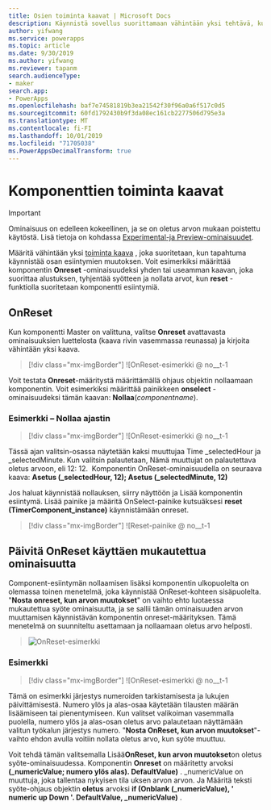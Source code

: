 ```yaml
---
title: Osien toiminta kaavat | Microsoft Docs
description: Käynnistä sovellus suorittamaan vähintään yksi tehtävä, kun komponenttipohjainen toiminto suoritetaan.
author: yifwang
ms.service: powerapps
ms.topic: article
ms.date: 9/30/2019
ms.author: yifwang
ms.reviewer: tapanm
search.audienceType:
- maker
search.app:
- PowerApps
ms.openlocfilehash: baf7e74581819b3ea21542f30f96a0a6f517c0d5
ms.sourcegitcommit: 60fd1792430b9f3da08ec161cb2277506d795e3a
ms.translationtype: MT
ms.contentlocale: fi-FI
ms.lasthandoff: 10/01/2019
ms.locfileid: "71705038"
ms.PowerAppsDecimalTransform: true
---
```

# <a name="behavior-formulas-for-components"></a>Komponenttien toiminta kaavat

> [!IMPORTANT]
> Ominaisuus on edelleen kokeellinen, ja se on oletus arvon mukaan poistettu käytöstä. Lisä tietoja on kohdassa [Experimental-ja Preview-ominaisuudet](working-with-experimental.md).

Määritä vähintään yksi [toiminta kaava](working-with-formulas-in-depth.md) , joka suoritetaan, kun tapahtuma käynnistää osan esiintymien muutoksen. Voit esimerkiksi määrittää komponentin **Onreset** -ominaisuudeksi yhden tai useamman kaavan, joka suorittaa alustuksen, tyhjentää syötteen ja nollata arvot, kun **reset** -funktiolla suoritetaan komponentti esiintymiä.

## <a name="onreset"></a>OnReset

Kun komponentti Master on valittuna, valitse **Onreset** avattavasta ominaisuuksien luettelosta (kaava rivin vasemmassa reunassa) ja kirjoita vähintään yksi kaava.

> [!div class="mx-imgBorder"]
> ![OnReset-esimerkki @ no__t-1

Voit testata **Onreset**-määritystä määrittämällä ohjaus objektin nollaamaan komponentin. Voit esimerkiksi määrittää painikkeen **onselect** -ominaisuudeksi tämän kaavan: **Nollaa**(*componentname*).

### <a name="example---reset-timer"></a>Esimerkki – Nollaa ajastin

> [!div class="mx-imgBorder"]
> ![OnReset-esimerkki @ no__t-1

Tässä ajan valitsin-osassa näytetään kaksi muuttujaa Time _selectedHour ja _selectedMinute. Kun valitsin palautetaan, Nämä muuttujat on palautettava oletus arvoon, eli 12: 12.  Komponentin OnReset-ominaisuudella on seuraava kaava: **Asetus (_selectedHour, 12); Asetus (_selectedMinute, 12)**

Jos haluat käynnistää nollauksen, siirry näyttöön ja Lisää komponentin esiintymä. Lisää painike ja määritä OnSelect-painike kutsuäksesi **reset (TimerComponent_instance)** käynnistämään onreset.

> [!div class="mx-imgBorder"]
> ![Reset-painike @ no__t-1

## <a name="update-onreset-using-custom-property"></a>Päivitä OnReset käyttäen mukautettua ominaisuutta

Component-esiintymän nollaamisen lisäksi komponentin ulkopuolelta on olemassa toinen menetelmä, joka käynnistää OnReset-kohteen sisäpuolelta. "**Nosta onreset, kun arvon muutokset**" on vaihto ehto luotaessa mukautettua syöte ominaisuutta, ja se sallii tämän ominaisuuden arvon muuttamisen käynnistävän komponentin onreset-määrityksen. Tämä menetelmä on suunniteltu asettamaan ja nollaamaan oletus arvo helposti. 

> ![OnReset-esimerkki](./media/component-behavior/property-trigger.png)

### <a name="example"></a>Esimerkki

> [!div class="mx-imgBorder"]
> ![OnReset-esimerkki @ no__t-1

Tämä on esimerkki järjestys numeroiden tarkistamisesta ja lukujen päivittämisestä. Numero ylös ja alas-osaa käytetään tilausten määrän lisäämiseen tai pienentymiseen. Kun valitset valikoiman vasemmalla puolella, numero ylös ja alas-osan oletus arvo palautetaan näyttämään valitun työkalun järjestys numero. "**Nosta OnReset, kun arvon muutokset**"-vaihto ehdon avulla voitiin nollata oletus arvo, kun syöte muuttuu. 

Voit tehdä tämän valitsemalla Lisää**OnReset, kun arvon muutokset**on oletus syöte-ominaisuudessa. Komponentin **Onreset** on määritetty arvoksi **(_numericValue; numero ylös alas). DefaultValue)** . _numericValue on muuttuja, joka tallentaa nykyisen tila uksen arvon arvon. Ja Määritä teksti syöte-ohjaus objektin **oletus** arvoksi **if (Onblank (_numericValue), ' numeric up Down '. DefaultValue, _numericValue)** . 
